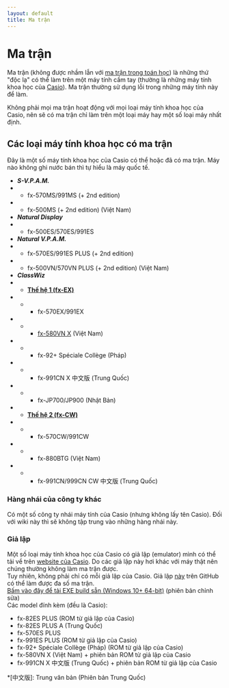 ```yaml
---
layout: default
title: Ma trận
---
```


# Ma trận
Ma trận (không được nhầm lẫn với [ma trận trong toán học](https://vi.wikipedia.org/wiki/Ma_tr%E1%BA%ADn_(to%C3%A1n_h%E1%BB%8Dc))) là những thứ "độc lạ" có thể làm trên một máy tính cầm tay (thường là những máy tính khoa học của [Casio](https://vi.wikipedia.org/wiki/Casio)). Ma trận thường sử dụng lỗi trong những máy tính này để làm.

Không phải mọi ma trận hoạt động với mọi loại máy tính khoa học của Casio, nên sẽ có ma trận chỉ làm trên một loại máy hay một số loại máy nhất định.

## Các loại máy tính khoa học có ma trận
Đây là một số máy tính khoa học của Casio có thể hoặc đã có ma trận. Máy nào không ghi nước bán thì tự hiểu là máy quốc tế.
- ***S-V.P.A.M.***
- - fx-570MS/991MS (+ 2nd edition)
- - fx-500MS (+ 2nd edition) (Việt Nam)
- ***Natural Display***
- - fx-500ES/570ES/991ES
- ***Natural V.P.A.M.***
- - fx-570ES/991ES PLUS (+ 2nd edition)
- - fx-500VN/570VN PLUS (+ 2nd edition) (Việt Nam)
- ***ClassWiz***
- - [**Thế hệ 1 (fx-EX)**](/thu-vien-ma-tran/docs/classwiz)
- - - fx-570EX/991EX
- - - [fx-580VN X](/thu-vien-ma-tran/docs/classwiz/cac-loai-may/fx580vnx.html) (Việt Nam)
- - - fx-92+ Spéciale Collège (Pháp)
- - - fx-991CN X 中文版 (Trung Quốc)
- - - fx-JP700/JP900 (Nhật Bản)
- - [**Thế hệ 2 (fx-CW)**](/thu-vien-ma-tran/docs/classwiz2)
- - - fx-570CW/991CW
- - - fx-880BTG (Việt Nam)
- - - fx-991CN/999CN CW 中文版 (Trung Quốc)

### Hàng nhái của công ty khác
Có một số công ty nhái máy tính của Casio (nhưng không lấy tên Casio). Đối với wiki này thì sẽ không tập trung vào những hàng nhái này.

### Giả lập
Một số loại máy tính khoa học của Casio có giả lập (emulator) mình có thể tải về trên [website của Casio](https://edu.casio.com/softwarelicense/index.php). Do các giả lập này hơi khác với máy thật nên chúng thường không làm ma trận được.  
Tuy nhiên, không phải chỉ có mỗi giả lập của Casio. Giả lập [này](https://github.com/user202729/CasioEmu) trên GitHub có thể làm được đa số ma trận.  
[Bấm vào đây để tải EXE build sẵn (Windows 10+ 64-bit)](https://drive.google.com/file/d/11co4YDYDUsCghI-DrhpqYU0PDO7BL-uZ/view?usp=share_link) (phiên bản chỉnh sửa)  
Các model đính kèm (đều là Casio):
- fx-82ES PLUS (ROM từ giả lập của Casio)
- fx-82ES PLUS A (Trung Quốc)
- fx-570ES PLUS
- fx-991ES PLUS (ROM từ giả lập của Casio)
- fx-92+ Spéciale Collège (Pháp) (ROM từ giả lập của Casio)
- fx-580VN X (Việt Nam) + phiên bản ROM từ giả lập của Casio
- fx-991CN X 中文版 (Trung Quốc) + phiên bản ROM từ giả lập của Casio

*[中文版]: Trung văn bản (Phiên bản Trung Quốc)